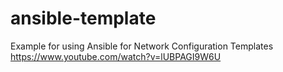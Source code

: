 # ansible-template
Example for using Ansible for Network Configuration Templates
https://www.youtube.com/watch?v=lUBPAGI9W6U
